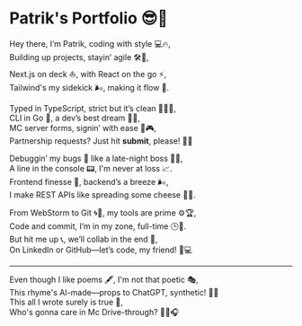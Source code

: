 # Patrik's Portfolio 😎🚀

Hey there, I’m Patrik, coding with style 💻🔥,  
Building up projects, stayin’ agile 🛠️💪,  
Next.js on deck ⛵, with React on the go ⚡,  
Tailwind's my sidekick 🌬️, making it flow 🌊.

Typed in TypeScript, strict but it’s clean 🧼👨‍💻,  
CLI in Go 🚀, a dev’s best dream 🌙💭,  
MC server forms, signin’ with ease 📝🎮,  
Partnership requests? Just hit **submit**, please! 📨✅

Debuggin’ my bugs 🐛 like a late-night boss 👑🌙,  
A line in the console 📟, I'm never at loss 📈.  
Frontend finesse 🎨, backend’s a breeze 🌬️,  
I make REST APIs like spreading some cheese 🧀😎.

From WebStorm to Git 🌀🔧, my tools are prime ⚙️🏆,  
Code and commit, I’m in my zone, full-time 🕒💼.  
But hit me up 📞, we’ll collab in the end 🎤,  
On LinkedIn or GitHub—let’s code, my friend! 🤝💻

---

Even though I like poems 🖋️, I'm not that poetic 🎭,  
This rhyme's AI-made—props to ChatGPT, synthetic! 🤖💡  
This all I wrote surely is true 🧐,  
Who's gonna care in Mc Drive-through? 🍔🚗🎧
